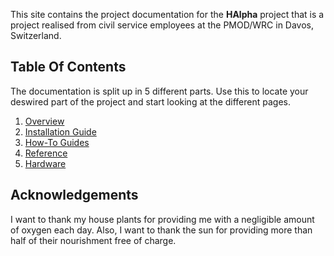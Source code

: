 This site contains the project documentation for the
**HAlpha** project that is a project realised from civil service employees at the PMOD/WRC in Davos, Switzerland.

## Table Of Contents

The documentation is split up in 5 different parts. Use this to locate your deswired part of the project and start looking at the different pages.

1. [Overview](overview.md)
2. [Installation Guide](installation-guide/overview.md)
3. [How-To Guides](how-to-guides/how-to-guide-livestream.md)
4. [Reference](reference/cameracontrol.md)
5. [Hardware](hardware.md)


## Acknowledgements

I want to thank my house plants for providing me with
a negligible amount of oxygen each day. Also, I want
to thank the sun for providing more than half of their
nourishment free of charge.